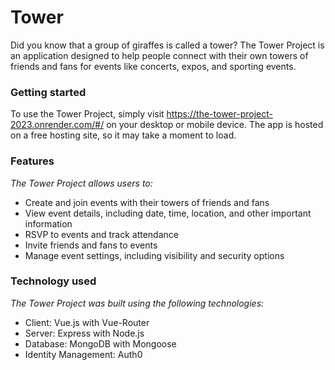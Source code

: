 
# Tower 
Did you know that a group of giraffes is called a tower? The Tower Project is an application designed to help people connect with their own towers of friends and fans for events like concerts, expos, and sporting events.

### Getting started
To use the Tower Project, simply visit https://the-tower-project-2023.onrender.com/#/ on your desktop or mobile device. The app is hosted on a free hosting site, so it may take a moment to load.

### Features
_The Tower Project allows users to:_

- Create and join events with their towers of friends and fans
- View event details, including date, time, location, and other important information
- RSVP to events and track attendance
- Invite friends and fans to events
- Manage event settings, including visibility and security options

### Technology used
_The Tower Project was built using the following technologies:_

- Client: Vue.js with Vue-Router
- Server: Express with Node.js
- Database: MongoDB with Mongoose
- Identity Management: Auth0
